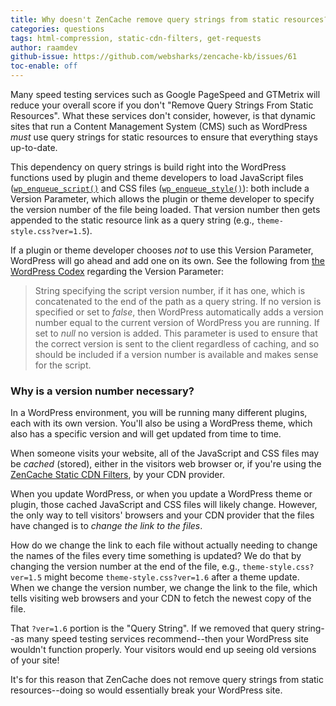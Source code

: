 ```yaml
---
title: Why doesn't ZenCache remove query strings from static resources?
categories: questions
tags: html-compression, static-cdn-filters, get-requests
author: raamdev
github-issue: https://github.com/websharks/zencache-kb/issues/61
toc-enable: off
---
```


Many speed testing services such as Google PageSpeed and GTMetrix will reduce your overall score if you don't "Remove Query Strings From Static Resources". What these services don't consider, however, is that dynamic sites that run a Content Management System (CMS) such as WordPress _must_ use query strings for static resources to ensure that everything stays up-to-date.

This dependency on query strings is build right into the WordPress functions used by plugin and theme developers to load JavaScript files ([`wp_enqueue_script()`](https://codex.wordpress.org/Function_Reference/wp_enqueue_script) and CSS files ([`wp_enqueue_style()`](https://codex.wordpress.org/Function_Reference/wp_enqueue_style)): both include a Version Parameter, which allows the plugin or theme developer to specify the version number of the file being loaded. That version number then gets appended to the static resource link as a query string (e.g., `theme-style.css?ver=1.5`).

If a plugin or theme developer chooses _not_ to use this Version Parameter, WordPress will go ahead and add one on its own. See the following from [the WordPress Codex](https://codex.wordpress.org/Function_Reference/wp_enqueue_script) regarding the Version Parameter:

> String specifying the script version number, if it has one, which is concatenated to the end of the path as a query string. If no version is specified or set to _false_, then WordPress automatically adds a version number equal to the current version of WordPress you are running. If set to _null_ no version is added. This parameter is used to ensure that the correct version is sent to the client regardless of caching, and so should be included if a version number is available and makes sense for the script.

### Why is a version number necessary?

In a WordPress environment, you will be running many different plugins, each with its own version. You'll also be using a WordPress theme, which also has a specific version and will get updated from time to time.

When someone visits your website, all of the JavaScript and CSS files may be _cached_ (stored), either in the visitors web browser or, if you're using the [ZenCache Static CDN Filters](http://zencache.com/kb-article/introduction-to-static-cdn-filters/), by your CDN provider.

When you update WordPress, or when you update a WordPress theme or plugin, those cached JavaScript and CSS files will likely change. However, the only way to tell visitors' browsers and your CDN provider that the files have changed is to _change the link to the files_. 

How do we change the link to each file without actually needing to change the names of the files every time something is updated? We do that by changing the version number at the end of the file, e.g., `theme-style.css?ver=1.5` might become `theme-style.css?ver=1.6` after a theme update. When we change the version number, we change the link to the file, which tells visiting web browsers and your CDN to fetch the newest copy of the file.

That `?ver=1.6` portion is the "Query String". If we removed that query string--as many speed testing services recommend--then your WordPress site wouldn't function properly. Your visitors would end up seeing old versions of your site!

It's for this reason that ZenCache does not remove query strings from static resources--doing so would essentially break your WordPress site.

